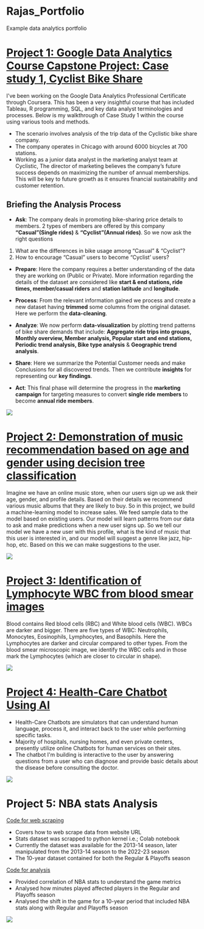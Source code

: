 # Rajas_Portfolio
Example data analytics portfolio

# [Project 1: Google Data Analytics Course Capstone Project: Case study 1, Cyclist Bike Share](https://www.kaggle.com/code/rajasprasad/cyclistic-new)
I've been working on the Google Data Analytics Professional Certificate through Coursera. This has been a very insightful course that has included Tableau, R programming, SQL, and key data analyst terminologies and processes. Below is my walkthrough of Case Study 1 within the course using various tools and methods.
* The scenario involves analysis of the trip data of the Cyclistic bike share company.
* The company operates in Chicago with around 6000 bicycles at 700 stations.
* Working as a junior data analyst in the marketing analyst team at Cyclistic, The director of marketing believes the company’s future success depends on maximizing the number of annual memberships. This will be key to future growth as it ensures financial sustainability and customer retention.


## Briefing the Analysis Process

* **Ask**: The company deals in promoting bike-sharing price details to members. 2 types of members are offered by this company **“Casual”(Single rides)** & **“Cyclist”(Annual rides)**. 
So we now ask the right questions
1. What are the differences in bike usage among “Casual” & “Cyclist”?
2. How to encourage “Casual” users to become “Cyclist’ users?

* **Prepare**: Here the company requires a better understanding of the data they are working on (Public or Private). More information regarding the details of the dataset are considered like **start & end stations, ride times, member/casual riders** and **station latitude** and **longitude**.

* **Process**: From the relevant information gained we process and create a new dataset having **trimmed** some columns from the original dataset. Here we perform the **data-cleaning**.

* **Analyze**: We now perform **data-visualization** by plotting trend patterns of bike share demands that include: **Aggregate ride trips into groups, Monthly overview, Member analysis, Popular start and end stations, Periodic trend analysis, Bike type analysis** & **Geographic trend analysis**.

* **Share**: Here we summarize the Potential Customer needs and make Conclusions for all discovered trends. Then we contribute **insights** for representing our **key findings**.

* **Act**: This final phase will determine the progress in the **marketing campaign** for targeting measures to convert **single ride members** to become **annual ride members**.

![](images/789.jpg)

# [Project 2: Demonstration of music recommendation based on age and gender using decision tree classification](https://github.com/Rvp127/Music_Recommendation-DT-)
Imagine we have an online music store, when our users sign up we ask their age, gender, and profile details. Based on their details we recommend various music albums that they are likely to buy. So in this project, we build a machine-learning model to increase sales. We feed sample data to the model based on existing users. Our model will learn patterns from our data to ask and make predictions when a new user signs up. So we tell our model we have a new user with this profile, what is the kind of music that this user is interested in, and our model will suggest a genre like jazz, hip-hop, etc. Based on this we can make suggestions to the user.

![](images/456.jpg)

# [Project 3: Identification of Lymphocyte WBC from blood smear images](https://github.com/Rvp127/Identification_of_lymphocyte_WBC_in_Blood)
Blood contains Red blood cells (RBC) and White blood cells (WBC). WBCs are darker and bigger. There are five types of WBC:  Neutrophils, Monocytes, Eosinophils, Lymphocytes, and Basophils. Here the Lymphocytes are darker and circular compared to other types. From the blood smear microscopic image, we identify the WBC cells and in those mark the Lymphocytes (which are closer to circular in shape).

![](images/lymph1.jpg)

# [Project 4: Health-Care Chatbot Using AI](https://github.com/Rvp127/Healthcare_chat-bot-using-neural-network)
* Health-Care Chatbots are simulators that can understand human language, process it, and interact back to the user while performing specific tasks.
* Majority of hospitals, nursing homes, and even private centers, presently utilize online Chatbots for human services on their sites.
* The chatbot I'm building is interactive to the user by answering questions from a user who can diagnose and provide basic details about the disease before consulting the doctor.

![](images/health.jpg)

# Project 5: NBA stats Analysis

[Code for web scraping](https://colab.research.google.com/drive/1rYysZsmr2u371yWDzcIOAVCt8PzioLEb?usp=sharing)

* Covers how to web scrape data from website URL
* Stats dataset was scrapped to python kernel i.e.; Colab notebook
* Currently the dataset was available for the 2013-14 season, later manipulated from the 2013-14 season to the 2022-23 season
* The 10-year dataset contained for both the Regular & Playoffs season

[Code for analysis](https://colab.research.google.com/drive/1njgTQecqUSrzVQkNkkQQkaOsfiknD50B?usp=sharing)

* Provided correlation of NBA stats to understand the game metrics
* Analysed how minutes played affected players in the Regular and Playoffs season
* Analysed the shift in the game for a 10-year period that included NBA stats along with Regular and Playoffs season

![](images/NBA_LOgo.png)


